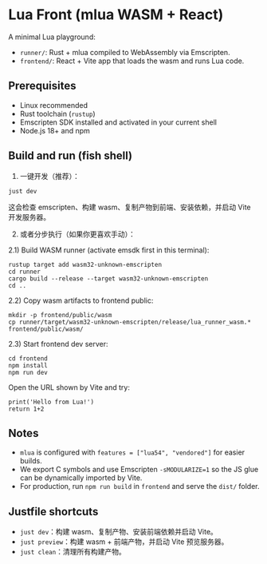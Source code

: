 # Lua Front (mlua WASM + React)

A minimal Lua playground:
- `runner/`: Rust + mlua compiled to WebAssembly via Emscripten.
- `frontend/`: React + Vite app that loads the wasm and runs Lua code.

## Prerequisites

- Linux recommended
- Rust toolchain (`rustup`)
- Emscripten SDK installed and activated in your current shell
- Node.js 18+ and npm

## Build and run (fish shell)

1) 一键开发（推荐）：

```fish
just dev
```

这会检查 emscripten、构建 wasm、复制产物到前端、安装依赖，并启动 Vite 开发服务器。

2) 或者分步执行（如果你更喜欢手动）：

2.1) Build WASM runner (activate emsdk first in this terminal):

```fish
rustup target add wasm32-unknown-emscripten
cd runner
cargo build --release --target wasm32-unknown-emscripten
cd ..
```

2.2) Copy wasm artifacts to frontend public:

```fish
mkdir -p frontend/public/wasm
cp runner/target/wasm32-unknown-emscripten/release/lua_runner_wasm.* frontend/public/wasm/
```

2.3) Start frontend dev server:

```fish
cd frontend
npm install
npm run dev
```

Open the URL shown by Vite and try:

```
print('Hello from Lua!')
return 1+2
```

## Notes

- `mlua` is configured with `features = ["lua54", "vendored"]` for easier builds.
- We export C symbols and use Emscripten `-sMODULARIZE=1` so the JS glue can be dynamically imported by Vite.
- For production, run `npm run build` in `frontend` and serve the `dist/` folder.

## Justfile shortcuts

- `just dev`：构建 wasm、复制产物、安装前端依赖并启动 Vite。
- `just preview`：构建 wasm + 前端产物，并启动 Vite 预览服务器。
- `just clean`：清理所有构建产物。
